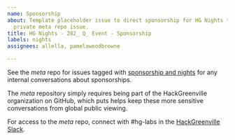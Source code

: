```yaml
---
name: Sponsorship
about: Template placeholder issue to direct sponsorship for HG Nights to the more
  private meta repo issue.
title: HG Nights - 202_ Q_ Event - Sponsorship
labels: nights
assignees: allella, pamelawoodbrowne

---
```


See the _meta_ repo for issues tagged with [sponsorship and nights](https://github.com/hackgvl/meta/issues?q=label%3Asponsorship+label%3Anights) for any internal conversations about sponsorships.

The _meta_ repository simply requires being part of the HackGreenville organization on GitHub, which puts helps keep these more sensitive conversations from global public viewing.

For access to the _meta_ repo, connect with #hg-labs in the [HackGreenville Slack](https://hackgreenville.com/join-slack).
